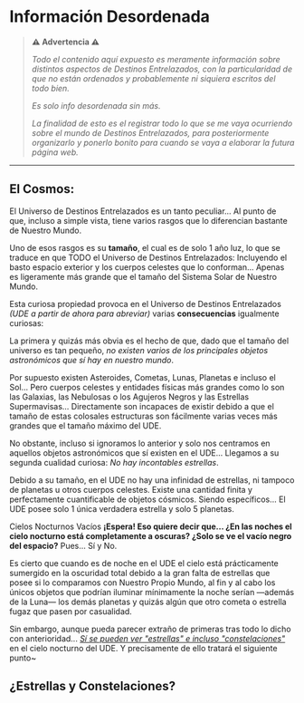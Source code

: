# Información Desordenada

> **⚠ Advertencia ⚠**
> 
> *Todo el contenido aquí expuesto es meramente información sobre distintos aspectos de Destinos Entrelazados, con la particularidad de que no están ordenados y probablemente ni siquiera escritos del todo bien.*
> 
> *Es solo info desordenada sin más.*
> 
> *La finalidad de esto es el registrar todo lo que se me vaya ocurriendo sobre el mundo de Destinos Entrelazados, para posteriormente organizarlo y ponerlo bonito para cuando se vaya a elaborar la futura página web.*

------------

## El Cosmos:
El Universo de Destinos Entrelazados es un tanto peculiar... Al punto de que, incluso a simple vista, tiene varios rasgos que lo diferencian bastante de Nuestro Mundo.

Uno de esos rasgos es su **tamaño**, el cual es de solo 1 año luz, lo que se traduce en que TODO el Universo de Destinos Entrelazados: Incluyendo el basto espacio exterior y los cuerpos celestes que lo conforman... Apenas es ligeramente más grande que el tamaño del Sistema Solar de Nuestro Mundo.

Esta curiosa propiedad provoca en el Universo de Destinos Entrelazados *(UDE a partir de ahora para abreviar)* varias **consecuencias** igualmente curiosas:

La primera y quizás más obvia es el hecho de que, dado que el tamaño del universo es tan pequeño, *no existen varios de los principales objetos astronómicos que sí hay en nuestro mundo*.

Por supuesto existen Asteroides, Cometas, Lunas, Planetas e incluso el Sol... Pero cuerpos celestes y entidades físicas más grandes como lo son las Galaxias, las Nebulosas o los Agujeros Negros y las Estrellas Supermavisas... Directamente son incapaces de existir debido a que el tamaño de estas colosales estructuras son fácilmente varias veces más grandes que el tamaño máximo del UDE.

No obstante, incluso si ignoramos lo anterior y solo nos centramos en aquellos objetos astronómicos que sí existen en el UDE... Llegamos a su segunda cualidad curiosa: *No hay incontables estrellas*.

Debido a su tamaño, en el UDE no hay una infinidad de estrellas, ni tampoco de planetas u otros cuerpos celestes. Existe una cantidad finita y perfectamente cuantificable de objetos cósmicos. Siendo específicos... El UDE posee solo 1 única verdadera estrella y solo 5 planetas.

Cielos Nocturnos Vacíos
**¡Espera! Eso quiere decir que... ¿En las noches el cielo nocturno está completamente a oscuras? ¿Solo se ve el vacío negro del espacio?** Pues... Sí y No.

Es cierto que cuando es de noche en el UDE el cielo está prácticamente sumergido en la oscuridad total debido a la gran falta de estrellas que posee si lo comparamos con Nuestro Propio Mundo, al fin y al cabo los únicos objetos que podrían iluminar mínimamente la noche serían —además de la Luna— los demás planetas y quizás algún que otro cometa o estrella fugaz que pasen por casualidad.

Sin embargo, aunque pueda parecer extraño de primeras tras todo lo dicho con anterioridad... <u>*Sí se pueden ver &quot;estrellas&quot; e incluso &quot;constelaciones&quot;*</u> en el cielo nocturno del UDE. Y precisamente de ello tratará el siguiente punto~

## ¿Estrellas y Constelaciones?

